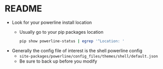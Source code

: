 README
====================

- Look for your powerline install location
    + Usually go to your pip packages location
        
        ```bash
        pip show powerline-status | egrep '^Location: '
        ```
- Generally the config file of interest is the shell powerline config
    + `site-packages/powerline/config_files/themes/shell/default.json`
    + Be sure to back up before you modify
